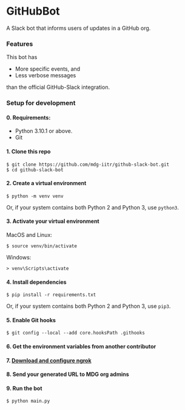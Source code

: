 # GitHubBot

A Slack bot that informs users of updates in a GitHub org.

### Features

This bot has

- More specific events, and
- Less verbose messages

than the official GitHub-Slack integration.

### Setup for development

#### 0. Requirements:

 - Python 3.10.1 or above.
 - Git

#### 1. Clone this repo
   
```
$ git clone https://github.com/mdg-iitr/github-slack-bot.git
$ cd github-slack-bot
```

#### 2. Create a virtual environment

```
$ python -m venv venv
```
Or, if your system contains both Python 2 and Python 3, use `python3`.


#### 3. Activate your virtual environment


MacOS and Linux:
```
$ source venv/bin/activate
```

Windows:
```
> venv\Scripts\activate
```

#### 4. Install dependencies
```
$ pip install -r requirements.txt
```
Or, if your system contains both Python 2 and Python 3, use `pip3`.

#### 5. Enable Git hooks

```
$ git config --local --add core.hooksPath .githooks 
```

#### 6. Get the environment variables from another contributor
#### 7. [Download and configure ngrok](https://betterprogramming.pub/ngrok-make-your-localhost-accessible-to-anyone-333b99e44b07)
#### 8. Send your generated URL to MDG org admins
#### 9. Run the bot

```
$ python main.py
```

